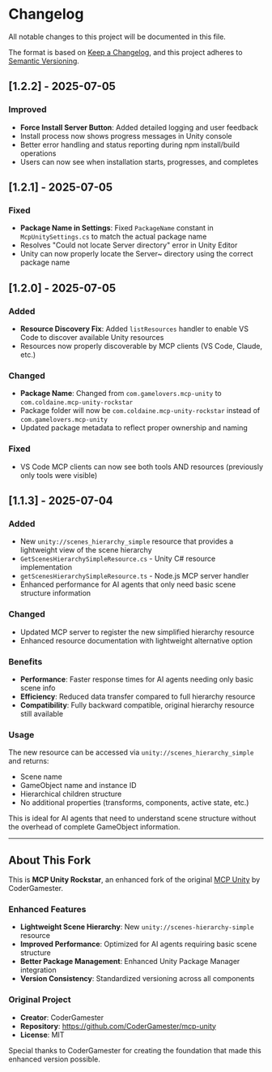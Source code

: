 # Changelog

All notable changes to this project will be documented in this file.

The format is based on [Keep a Changelog](https://keepachangelog.com/en/1.0.0/),
and this project adheres to [Semantic Versioning](https://semver.org/spec/v2.0.0.html).

## [1.2.2] - 2025-07-05

### Improved
- **Force Install Server Button**: Added detailed logging and user feedback
- Install process now shows progress messages in Unity console
- Better error handling and status reporting during npm install/build operations
- Users can now see when installation starts, progresses, and completes

## [1.2.1] - 2025-07-05

### Fixed
- **Package Name in Settings**: Fixed `PackageName` constant in `McpUnitySettings.cs` to match the actual package name
- Resolves "Could not locate Server directory" error in Unity Editor
- Unity can now properly locate the Server~ directory using the correct package name

## [1.2.0] - 2025-07-05

### Added
- **Resource Discovery Fix**: Added `listResources` handler to enable VS Code to discover available Unity resources
- Resources now properly discoverable by MCP clients (VS Code, Claude, etc.)

### Changed  
- **Package Name**: Changed from `com.gamelovers.mcp-unity` to `com.coldaine.mcp-unity-rockstar`
- Package folder will now be `com.coldaine.mcp-unity-rockstar` instead of `com.gamelovers.mcp-unity`
- Updated package metadata to reflect proper ownership and naming

### Fixed
- VS Code MCP clients can now see both tools AND resources (previously only tools were visible)

## [1.1.3] - 2025-07-04

### Added
- New `unity://scenes_hierarchy_simple` resource that provides a lightweight view of the scene hierarchy
- `GetScenesHierarchySimpleResource.cs` - Unity C# resource implementation
- `getScenesHierarchySimpleResource.ts` - Node.js MCP server handler
- Enhanced performance for AI agents that only need basic scene structure information

### Changed
- Updated MCP server to register the new simplified hierarchy resource
- Enhanced resource documentation with lightweight alternative option

### Benefits
- **Performance**: Faster response times for AI agents needing only basic scene info
- **Efficiency**: Reduced data transfer compared to full hierarchy resource
- **Compatibility**: Fully backward compatible, original hierarchy resource still available

### Usage
The new resource can be accessed via `unity://scenes_hierarchy_simple` and returns:
- Scene name
- GameObject name and instance ID
- Hierarchical children structure
- No additional properties (transforms, components, active state, etc.)

This is ideal for AI agents that need to understand scene structure without the overhead of complete GameObject information.

---

## About This Fork

This is **MCP Unity Rockstar**, an enhanced fork of the original [MCP Unity](https://github.com/CoderGamester/mcp-unity) by CoderGamester.

### Enhanced Features
- **Lightweight Scene Hierarchy**: New `unity://scenes-hierarchy-simple` resource
- **Improved Performance**: Optimized for AI agents requiring basic scene structure
- **Better Package Management**: Enhanced Unity Package Manager integration
- **Version Consistency**: Standardized versioning across all components

### Original Project
- **Creator**: CoderGamester
- **Repository**: https://github.com/CoderGamester/mcp-unity
- **License**: MIT

Special thanks to CoderGamester for creating the foundation that made this enhanced version possible.